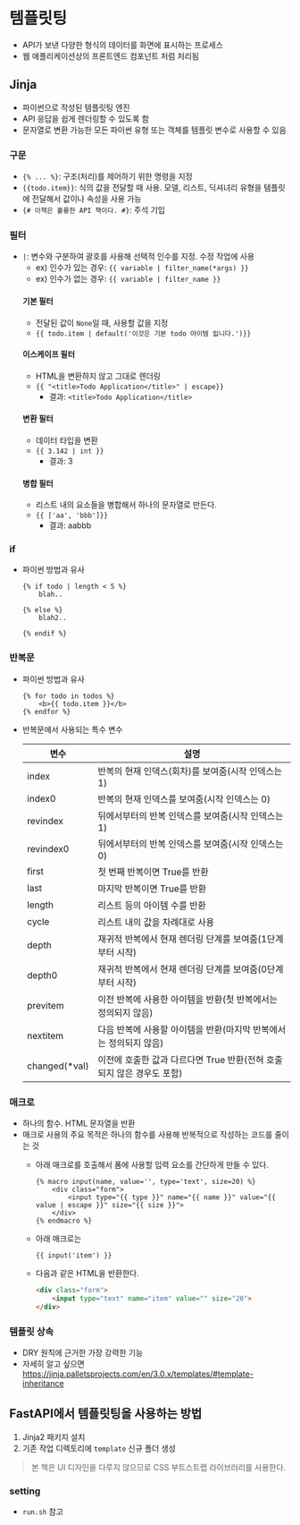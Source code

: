 # 템플릿팅
- API가 보낸 다양한 형식의 데이터를 화면에 표시하는 프로세스
- 웹 애플리케이션상의 프론트엔드 컴포넌트 처럼 처리됨

## Jinja
- 파이썬으로 작성된 템플릿팅 엔진
- API 응답을 쉽게 렌더링할 수 있도록 함
- 문자열로 변환 가능한 모든 파이썬 유형 또는 객체를 템플릿 변수로 사용할 수 있음
### 구문
- `{% ... %}`: 구조(처리)를 제어하기 위한 명령을 지정
- `{{todo.item}}`: 식의 값을 전달할 때 사용. 모델, 리스트, 딕셔녀리 유형을 템플릿에 전달해서 값이나 속성을 사용 가능
- `{# 이책은 훌륭한 API 책이다. #}`: 주석 기입
### 필터
- `|`: 변수와 구분하여 괄호를 사용해 선택적 인수를 지정. 수정 작업에 사용
    - ex) 인수가 있는 경우: `{{ variable | filter_name(*args) }}`
    - ex) 인수가 없는 경우: `{{ variable | filter_name }}`
    #### 기본 필터
    - 전달된 값이 `None`일 때, 사용할 값을 지정
    - `{{ todo.item | default('이것은 기본 todo 아이템 잆니다.')}}`
    #### 이스케이프 필터
    - HTML을 변환하지 않고 그대로 렌더링
    - `{{ "<title>Todo Application</title>" | escape}}`
        - 결과: `<title>Todo Application</title>`
    #### 변환 필터
    - 데이터 타입을 변환
    - `{{ 3.142 | int }}`
        - 결과: 3
    #### 병합 필터
    - 리스트 내의 요소들을 병합해서 하나의 문자열로 만든다.
    - `{{ ['aa', 'bbb']}}`
        - 결과: aabbb
### if
- 파이썬 방법과 유사

    ```
    {% if todo | length < 5 %}
        blah..

    {% else %}
        blah2..

    {% endif %}
    ```
### 반복문
- 파이썬 방법과 유사

    ```
    {% for todo in todos %}
        <b>{{ todo.item }}</b>
    {% endfor %}
    ```

- 반복문에서 사용되는 특수 변수

    |변수|설명|
    |---|---|
    |index|반복의 현재 인덱스(회차)를 보여줌(시작 인덱스는 1)|
    |index0|반복의 현재 인덱스를 보여줌(시작 인덱스는 0)|
    |revindex|뒤에서부터의 반복 인덱스를 보여줌(시작 인덱스는 1)|
    |revindex0|뒤에서부터의 반복 인덱스를 보여줌(시작 인덱스는 0)|
    |first|첫 번째 반복이면 True를 반환|
    |last|마지막 반복이면 True를 반환|
    |length|리스트 등의 아이템 수를 반환|
    |cycle|리스트 내의 값을 차례대로 사용|
    |depth|재귀적 반복에서 현재 렌더링 단계를 보여줌(1단계부터 시작)|
    |depth0|재귀적 반복에서 현재 렌더링 단계를 보여줌(0단계부터 시작)|
    |previtem|이전 반복에 사용한 아이템을 반환(첫 반복에서는 정의되지 않음)|
    |nextitem|다음 반복에 사용할 아이템을 반환(마지막 반복에서는 정의되지 않음)|
    |changed(*val)|이전에 호출한 값과 다르다면 True 반환(전혀 호출되지 않은 경우도 포함)|

### 매크로
- 하나의 함수. HTML 문자열을 반환
- 매크로 사용의 주요 목적은 하나의 함수를 사용해 반복적으로 작성하는 코드를 줄이는 것
    - 아래 매크로를 호출해서 폼에 사용할 입력 요소를 간단하게 만들 수 있다.

        ```jinja
        {% macro input(name, value='', type='text', size=20) %}
            <div class="form">
                <input type="{{ type }}" name="{{ name }}" value="{{ value | escape }}" size="{{ size }}">
            </div>
        {% endmacro %}
        ```
    - 아래 매크로는
        ```jinja
        {{ input('item') }}
        ```
    - 다음과 같은 HTML을 반환한다.
        ```html
        <div class="form">
            <input type="text" name="item" value="" size="20">
        </div>
        ```
### 템플릿 상속
- DRY 원칙에 근거한 가장 강력한 기능
- 자세히 알고 싶으면 https://jinja.palletsprojects.com/en/3.0.x/templates/#template-inheritance

## FastAPI에서 템플릿팅을 사용하는 방법
1. Jinja2 패키지 설치
2. 기존 작업 디렉토리에 `template` 신규 폴더 생성
> 본 책은 UI 디자인을 다루지 않으므로 CSS 부트스트랩 라이브러리를 사용한다.

### setting
- `run.sh` 참고

